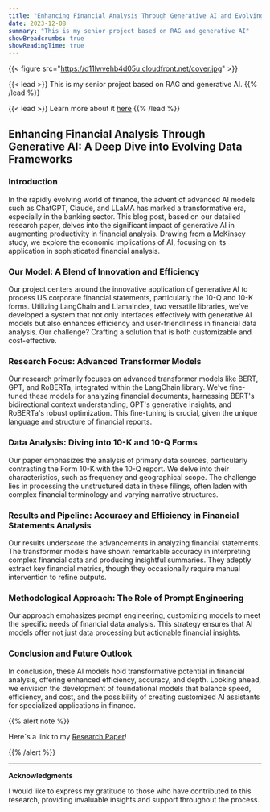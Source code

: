 ```yaml
---
title: "Enhancing Financial Analysis Through Generative AI and Evolving Data Frameworks"
date: 2023-12-08
summary: "This is my senior project based on RAG and generative AI"
showBreadcrumbs: true
showReadingTime: true
---
```


{{< figure src="https://d11lwvehb4d05u.cloudfront.net/cover.jpg" >}}

{{< lead >}}
This is my senior project based on RAG and generative AI.
{{% /lead %}}

{{< lead >}}
Learn more about it [here](https://furman.sibrahim.io)
{{% /lead %}}

## **Enhancing Financial Analysis Through Generative AI: A Deep Dive into Evolving Data Frameworks**

### **Introduction**

In the rapidly evolving world of finance, the advent of advanced AI models such as ChatGPT, Claude, and LLaMA has marked a transformative era, especially in the banking sector. This blog post, based on our detailed research paper, delves into the significant impact of generative AI in augmenting productivity in financial analysis. Drawing from a McKinsey study, we explore the economic implications of AI, focusing on its application in sophisticated financial analysis.

### **Our Model: A Blend of Innovation and Efficiency**

Our project centers around the innovative application of generative AI to process US corporate financial statements, particularly the 10-Q and 10-K forms. Utilizing LangChain and LlamaIndex, two versatile libraries, we've developed a system that not only interfaces effectively with generative AI models but also enhances efficiency and user-friendliness in financial data analysis. Our challenge? Crafting a solution that is both customizable and cost-effective.

### **Research Focus: Advanced Transformer Models**

Our research primarily focuses on advanced transformer models like BERT, GPT, and RoBERTa, integrated within the LangChain library. We've fine-tuned these models for analyzing financial documents, harnessing BERT's bidirectional context understanding, GPT's generative insights, and RoBERTa's robust optimization. This fine-tuning is crucial, given the unique language and structure of financial reports.

### **Data Analysis: Diving into 10-K and 10-Q Forms**

Our paper emphasizes the analysis of primary data sources, particularly contrasting the Form 10-K with the 10-Q report. We delve into their characteristics, such as frequency and geographical scope. The challenge lies in processing the unstructured data in these filings, often laden with complex financial terminology and varying narrative structures.


### **Results and Pipeline: Accuracy and Efficiency in Financial Statements Analysis**

Our results underscore the advancements in analyzing financial statements. The transformer models have shown remarkable accuracy in interpreting complex financial data and producing insightful summaries. They adeptly extract key financial metrics, though they occasionally require manual intervention to refine outputs.

### **Methodological Approach: The Role of Prompt Engineering**

Our approach emphasizes prompt engineering, customizing models to meet the specific needs of financial data analysis. This strategy ensures that AI models offer not just data processing but actionable financial insights. 

### **Conclusion and Future Outlook**

In conclusion, these AI models hold transformative potential in financial analysis, offering enhanced efficiency, accuracy, and depth. Looking ahead, we envision the development of foundational models that balance speed, efficiency, and cost, and the possibility of creating customized AI assistants for specialized applications in finance.


{{% alert note %}}

Here`s a link to my [Research Paper](https://gofile.io/d/DArhLT)!

{{% /alert %}}

---

**Acknowledgments**

I would like to express my gratitude to those who have contributed to this research, providing invaluable insights and support throughout the process.

